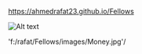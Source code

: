 https://ahmedrafat23.github.io/Fellows

![Alt text](f:/rafat/Fellows/images/Money.jpg)

'f:/rafat/Fellows/images/Money.jpg'/
